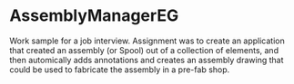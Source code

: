 # AssemblyManagerEG
Work sample for a job interview.
Assignment was to create an application that created an assembly (or Spool) out of a collection of elements, and then automically adds annotations and creates an assembly drawing that could be used to fabricate the assembly in a pre-fab shop.
